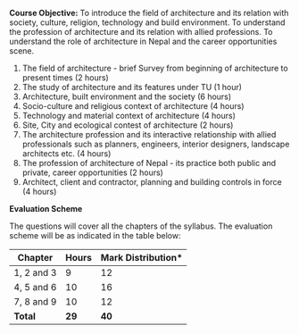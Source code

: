 **Course Objective:** To introduce the field of architecture and its relation with society, culture, religion, technology and build environment. To understand the profession of architecture and its relation with allied professions. To understand the role of architecture in Nepal and the career opportunities scene.

1. The field of architecture - brief Survey from beginning of architecture to present times (2 hours)
2. The study of architecture and its features under TU (1 hour)
3. Architecture, built environment and the society (6 hours)
4. Socio-culture and religious context of architecture (4 hours)
5. Technology and material context of architecture (4 hours)
6. Site, City and ecological contest of architecture (2 hours)
7. The architecture profession and its interactive relationship with allied professionals such as planners, engineers, interior designers, landscape architects etc. (4 hours)
8. The profession of architecture of Nepal - its practice both public and private, career opportunities (2 hours)
9. Architect, client and contractor, planning and building controls in force (4 hours)

**Evaluation Scheme**

The questions will cover all the chapters of the syllabus. The evaluation scheme will be as indicated in the table below:

| Chapter    | Hours  | Mark Distribution* |
| ---------- | ------ | ------------------ |
| 1, 2 and 3 | 9      | 12                 |
| 4, 5 and 6 | 10     | 16                 |
| 7, 8 and 9 | 10     | 12                 |
| **Total**  | **29** | **40**             |

